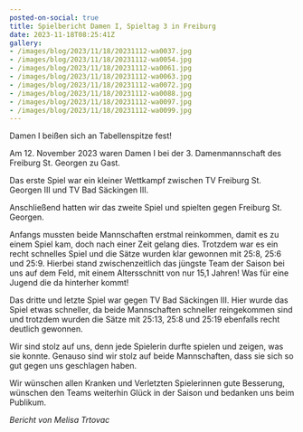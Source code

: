 ```yaml
---
posted-on-social: true
title: Spielbericht Damen I, Spieltag 3 in Freiburg
date: 2023-11-18T08:25:41Z
gallery:
- /images/blog/2023/11/18/20231112-wa0037.jpg
- /images/blog/2023/11/18/20231112-wa0054.jpg
- /images/blog/2023/11/18/20231112-wa0061.jpg
- /images/blog/2023/11/18/20231112-wa0063.jpg
- /images/blog/2023/11/18/20231112-wa0072.jpg
- /images/blog/2023/11/18/20231112-wa0088.jpg
- /images/blog/2023/11/18/20231112-wa0097.jpg
- /images/blog/2023/11/18/20231112-wa0099.jpg
---
```

Damen I beißen sich an Tabellenspitze fest!

Am 12. November 2023 waren Damen I bei der 3. Damenmannschaft des
Freiburg St. Georgen zu Gast.

Das erste Spiel war ein kleiner Wettkampf zwischen TV Freiburg St.
Georgen III und TV Bad Säckingen III.

Anschließend hatten wir das zweite Spiel und spielten gegen Freiburg St.
Georgen.

Anfangs mussten beide Mannschaften erstmal reinkommen, damit es zu einem
Spiel kam, doch nach einer Zeit gelang dies. Trotzdem war es ein recht
schnelles Spiel und die Sätze wurden klar gewonnen mit 25:8, 25:6 und
25:9. Hierbei stand zwischenzeitlich das jüngste Team der Saison bei uns
auf dem Feld, mit einem Altersschnitt von nur 15,1 Jahren! Was für eine
Jugend die da hinterher kommt!

Das dritte und letzte Spiel war gegen TV Bad Säckingen III. Hier wurde
das Spiel etwas schneller, da beide Mannschaften schneller reingekommen
sind und trotzdem wurden die Sätze mit 25:13, 25:8 und 25:19 ebenfalls
recht deutlich gewonnen.

Wir sind stolz auf uns, denn jede Spielerin durfte spielen und zeigen,
was sie konnte. Genauso sind wir stolz auf beide Mannschaften, dass sie
sich so gut gegen uns geschlagen haben.

Wir wünschen allen Kranken und Verletzten Spielerinnen gute Besserung,
wünschen den Teams weiterhin Glück in der Saison und bedanken uns beim
Publikum.

<i>Bericht von Melisa Trtovac</i>
